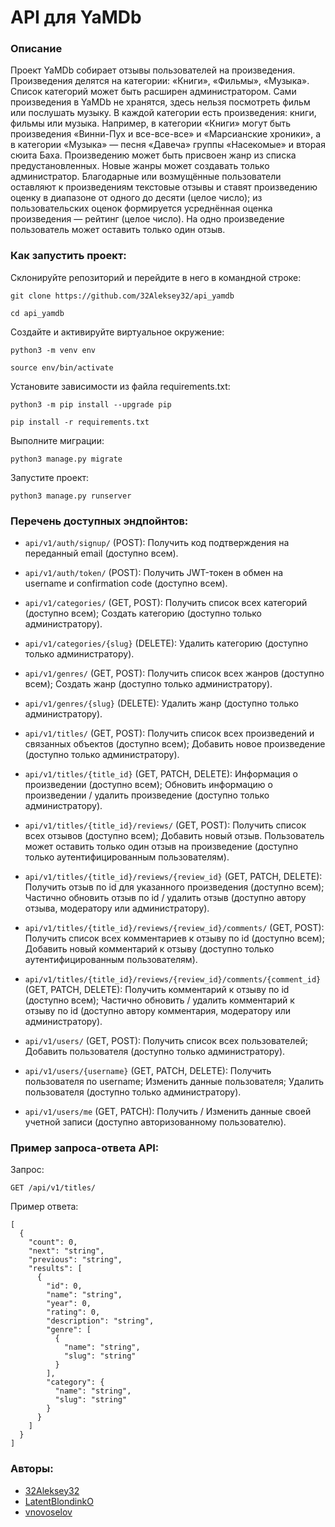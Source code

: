 # API для YaMDb
### Описание

Проект YaMDb собирает отзывы пользователей на произведения. Произведения делятся на категории: «Книги», «Фильмы», «Музыка». Список категорий может быть расширен администратором.
Сами произведения в YaMDb не хранятся, здесь нельзя посмотреть фильм или послушать музыку.
В каждой категории есть произведения: книги, фильмы или музыка. Например, в категории «Книги» могут быть произведения «Винни-Пух и все-все-все» и «Марсианские хроники», а в категории «Музыка» — песня «Давеча» группы «Насекомые» и вторая сюита Баха.
Произведению может быть присвоен жанр из списка предустановленных. Новые жанры может создавать только администратор.
Благодарные или возмущённые пользователи оставляют к произведениям текстовые отзывы и ставят произведению оценку в диапазоне от одного до десяти (целое число); из пользовательских оценок формируется усреднённая оценка произведения — рейтинг (целое число). На одно произведение пользователь может оставить только один отзыв.

### Как запустить проект:

Склонируйте репозиторий и перейдите в него в командной строке:

```
git clone https://github.com/32Aleksey32/api_yamdb
```

```
cd api_yamdb
```

Cоздайте и активируйте виртуальное окружение:

```
python3 -m venv env
```

```
source env/bin/activate
```

Установите зависимости из файла requirements.txt:

```
python3 -m pip install --upgrade pip
```

```
pip install -r requirements.txt
```

Выполните миграции:

```
python3 manage.py migrate
```

Запустите проект:

```
python3 manage.py runserver
```
### Перечень доступных эндпойнтов:

-   `api/v1/auth/signup/`  (POST): Получить код подтверждения на переданный email (доступно всем).
-   `api/v1/auth/token/` (POST): Получить JWT-токен в обмен на username и confirmation code (доступно всем).

-   `api/v1/categories/`  (GET, POST): Получить список всех категорий (доступно всем); Создать категорию (доступно только администратору).
-   `api/v1/categories/{slug}`  (DELETE): Удалить категорию (доступно только администратору).

-   `api/v1/genres/`  (GET, POST): Получить список всех жанров (доступно всем); Создать жанр (доступно только администратору).
-   `api/v1/genres/{slug}`  (DELETE): Удалить жанр (доступно только администратору).

-   `api/v1/titles/`  (GET, POST): Получить список всех произведений и связанных объектов (доступно всем); Добавить новое произведение (доступно только администратору).
-   `api/v1/titles/{title_id}`  (GET, PATCH, DELETE): Информация о произведении (доступно всем); Обновить информацию о произведении / удалить произведение (доступно только администратору).

-   `api/v1/titles/{title_id}/reviews/`  (GET, POST): Получить список всех отзывов (доступно всем); Добавить новый отзыв. Пользователь может оставить только один отзыв на произведение (доступно только аутентифицированным пользователям).
-   `api/v1/titles/{title_id}/reviews/{review_id}`  (GET, PATCH, DELETE): Получить отзыв по id для указанного произведения (доступно всем); Частично обновить отзыв по id / удалить отзыв (доступно автору отзыва, модератору или администратору).

-   `api/v1/titles/{title_id}/reviews/{review_id}/comments/`  (GET, POST): Получить список всех комментариев к отзыву по id (доступно всем); Добавить новый комментарий к отзыву (доступно только аутентифицированным пользователям).
-   `api/v1/titles/{title_id}/reviews/{review_id}/comments/{comment_id}`  (GET, PATCH, DELETE): Получить комментарий к отзыву по id (доступно всем); Частично обновить / удалить комментарий к отзыву по id (доступно автору комментария, модератору или администратору).

-   `api/v1/users/`  (GET, POST): Получить список всех пользователей; Добавить пользователя (доступно только администратору).
-   `api/v1/users/{username}`  (GET, PATCH, DELETE): Получить пользователя по username; Изменить данные пользователя; Удалить пользователя (доступно только администратору).
-   `api/v1/users/me`  (GET, PATCH): Получить / Изменить данные своей учетной записи (доступно авторизованному пользователю).

### Пример запроса-ответа API:

Запрос:
```
GET /api/v1/titles/
```
Пример ответа:
```
[
  {
    "count": 0,
    "next": "string",
    "previous": "string",
    "results": [
      {
        "id": 0,
        "name": "string",
        "year": 0,
        "rating": 0,
        "description": "string",
        "genre": [
          {
            "name": "string",
            "slug": "string"
          }
        ],
        "category": {
          "name": "string",
          "slug": "string"
        }
      }
    ]
  }
]
```
### Авторы:
* [32Aleksey32](https://github.com/32Aleksey32)
* [LatentBlondinkO](https://github.com/LatentBlondinkO)
* [vnovoselov](https://github.com/vnovoselov)
